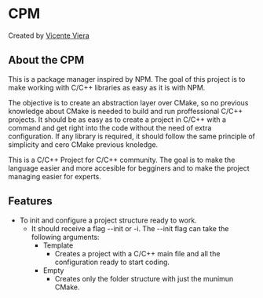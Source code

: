 # CPM
Created by [Vicente Viera](https://github.com/VicenteVieraG)
## About the CPM
This is a package manager inspired by NPM. The goal of this project is to make working with C/C++ libraries as easy as it is with NPM.

The objective is to create an abstraction layer over CMake, so no previous knowledge about CMake is needed to build and run proffessional C/C++ projects. It should be as easy as to create a project in C/C++ with a command and get right into the code without the need of extra configuration. If any library is required, it should follow the same principle of simplicity and cero CMake previous knoledge.

This is a C/C++ Project for C/C++ community. The goal is to make the language easier and more accesible for begginers and to make the project managing easier for experts.

## Features

- To init and configure a project structure ready to work.
  - It should receive a flag --init or -i. The --init flag can take the following arguments:
    - Template
        - Creates a project with a C/C++ main file and all the configuration ready to start coding.
    - Empty
        - Creates only the folder structure with just the munimun CMake.